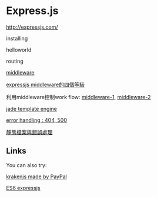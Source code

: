 # Express.js 

http://expressjs.com/

installing 

helloworld 

routing 

[middleware](http://expressjs.com/guide/writing-middleware.html)

[expressjs middleware的四個等級](http://expressjs.com/guide/using-middleware.html)

利用middleware控制work flow: [middleware-1](http://luchoching.github.io/posts/2015-05-15-express_middleware_1.html), [middleware-2](http://luchoching.github.io/posts/2015-05-20-express_middleware_2.html)

[jade template engine](http://expressjs.com/guide/using-template-engines.html)

[error handling : 404, 500](http://expressjs.com/guide/error-handling.html)

[靜態檔案與錯誤處理](http://luchoching.github.io/posts/2015-05-20-expressjs_serve_static_files_and_err_handling.html)

## Links 

You can also try: 

[krakenjs made by PayPal](http://krakenjs.com/)

[ES6 expressjs](https://www.lookami.com/using-es6-es2015-in-a-node-js-express/)


